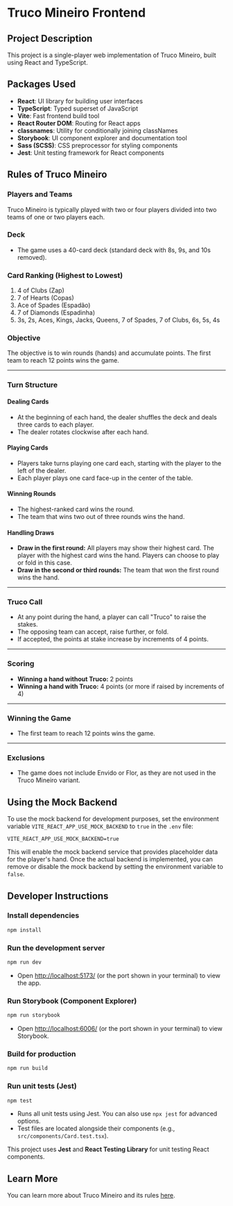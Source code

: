 # Truco Mineiro Frontend

## Project Description

This project is a single-player web implementation of Truco Mineiro, built using React and TypeScript.

## Packages Used

- **React**: UI library for building user interfaces
- **TypeScript**: Typed superset of JavaScript
- **Vite**: Fast frontend build tool
- **React Router DOM**: Routing for React apps
- **classnames**: Utility for conditionally joining classNames
- **Storybook**: UI component explorer and documentation tool
- **Sass (SCSS)**: CSS preprocessor for styling components
- **Jest**: Unit testing framework for React components

## Rules of Truco Mineiro

### Players and Teams
Truco Mineiro is typically played with two or four players divided into two teams of one or two players each.

### Deck
- The game uses a 40-card deck (standard deck with 8s, 9s, and 10s removed).

### Card Ranking (Highest to Lowest)
1. 4 of Clubs (Zap)
2. 7 of Hearts (Copas)
3. Ace of Spades (Espadão)
4. 7 of Diamonds (Espadinha)
5. 3s, 2s, Aces, Kings, Jacks, Queens, 7 of Spades, 7 of Clubs, 6s, 5s, 4s

### Objective
The objective is to win rounds (hands) and accumulate points. The first team to reach 12 points wins the game.

---

### Turn Structure

#### Dealing Cards
- At the beginning of each hand, the dealer shuffles the deck and deals three cards to each player.
- The dealer rotates clockwise after each hand.

#### Playing Cards
- Players take turns playing one card each, starting with the player to the left of the dealer.
- Each player plays one card face-up in the center of the table.

#### Winning Rounds
- The highest-ranked card wins the round.
- The team that wins two out of three rounds wins the hand.

#### Handling Draws
- **Draw in the first round:** All players may show their highest card. The player with the highest card wins the hand. Players can choose to play or fold in this case.
- **Draw in the second or third rounds:** The team that won the first round wins the hand.

---

### Truco Call
- At any point during the hand, a player can call "Truco" to raise the stakes.
- The opposing team can accept, raise further, or fold.
- If accepted, the points at stake increase by increments of 4 points.

---

### Scoring
- **Winning a hand without Truco:** 2 points
- **Winning a hand with Truco:** 4 points (or more if raised by increments of 4)

---

### Winning the Game
- The first team to reach 12 points wins the game.

---

### Exclusions
- The game does not include Envido or Flor, as they are not used in the Truco Mineiro variant.

## Using the Mock Backend

To use the mock backend for development purposes, set the environment variable `VITE_REACT_APP_USE_MOCK_BACKEND` to `true` in the `.env` file:

```env
VITE_REACT_APP_USE_MOCK_BACKEND=true
```

This will enable the mock backend service that provides placeholder data for the player's hand. Once the actual backend is implemented, you can remove or disable the mock backend by setting the environment variable to `false`.

## Developer Instructions

### Install dependencies
```powershell
npm install
```

### Run the development server
```powershell
npm run dev
```
- Open [http://localhost:5173/](http://localhost:5173/) (or the port shown in your terminal) to view the app.

### Run Storybook (Component Explorer)
```powershell
npm run storybook
```
- Open [http://localhost:6006/](http://localhost:6006/) (or the port shown in your terminal) to view Storybook.

### Build for production
```powershell
npm run build
```

### Run unit tests (Jest)
```powershell
npm test
```
- Runs all unit tests using Jest. You can also use `npx jest` for advanced options.
- Test files are located alongside their components (e.g., `src/components/Card.test.tsx`).

This project uses **Jest** and **React Testing Library** for unit testing React components.

## Learn More

You can learn more about Truco Mineiro and its rules [here](https://example.com/truco-mineiro-rules).